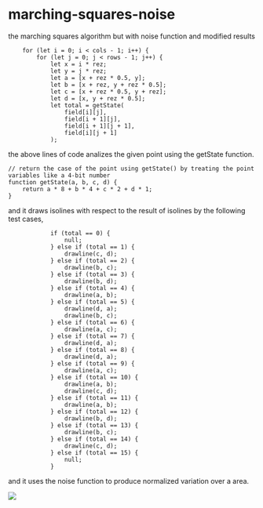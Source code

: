 # marching-squares-noise
the marching squares algorithm but with noise function and modified results


```
    for (let i = 0; i < cols - 1; i++) {
        for (let j = 0; j < rows - 1; j++) {
            let x = i * rez;
            let y = j * rez;
            let a = [x + rez * 0.5, y];
            let b = [x + rez, y + rez * 0.5];
            let c = [x + rez * 0.5, y + rez];
            let d = [x, y + rez * 0.5];
            let total = getState(
                field[i][j],
                field[i + 1][j],
                field[i + 1][j + 1],
                field[i][j + 1]
            );
```

the above lines of code analizes the given point using the getState function.

```
// return the case of the point using getState() by treating the point variables like a 4-bit number
function getState(a, b, c, d) {
    return a * 8 + b * 4 + c * 2 + d * 1;
}
```

and it draws isolines with respect to the result of isolines by the following test cases, 

```
            if (total == 0) {
                null;
            } else if (total == 1) {
                drawline(c, d);
            } else if (total == 2) {
                drawline(b, c);
            } else if (total == 3) {
                drawline(b, d);
            } else if (total == 4) {
                drawline(a, b);
            } else if (total == 5) {
                drawline(d, a);
                drawline(b, c);
            } else if (total == 6) {
                drawline(a, c);
            } else if (total == 7) {
                drawline(d, a);
            } else if (total == 8) {
                drawline(d, a);
            } else if (total == 9) {
                drawline(a, c);
            } else if (total == 10) {
                drawline(a, b);
                drawline(c, d);
            } else if (total == 11) {
                drawline(a, b);
            } else if (total == 12) {
                drawline(b, d);
            } else if (total == 13) {
                drawline(b, c);
            } else if (total == 14) {
                drawline(c, d);
            } else if (total == 15) {
                null;
            }
```

and it uses the noise function to produce normalized variation over a area.

![](mar_sqr%20wavy.png)

